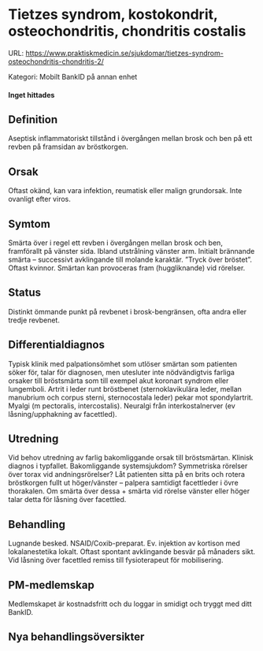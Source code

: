 # Tietzes syndrom, kostokondrit, osteochondritis, chondritis costalis

URL: https://www.praktiskmedicin.se/sjukdomar/tietzes-syndrom-osteochondritis-chondritis-2/



Kategori: Mobilt BankID på annan enhet

#### Inget hittades

## Definition

Aseptisk inflammatoriskt tillstånd i övergången mellan brosk och ben på ett revben på framsidan av bröstkorgen.

## Orsak

Oftast okänd, kan vara infektion, reumatisk eller malign grundorsak. Inte ovanligt efter viros.

## Symtom

Smärta över i regel ett revben i övergången mellan brosk och ben, framförallt på vänster sida. Ibland utstrålning vänster arm. Initialt brännande smärta – successivt avklingande till molande karaktär. ”Tryck över bröstet”. Oftast kvinnor. Smärtan kan provoceras fram (huggliknande) vid rörelser.

## Status

Distinkt ömmande punkt på revbenet i brosk-bengränsen, ofta andra eller tredje revbenet.

## Differentialdiagnos

Typisk klinik med palpationsömhet som utlöser smärtan som patienten söker för, talar för diagnosen, men utesluter inte nödvändigtvis farliga orsaker till bröstsmärta som till exempel akut koronart syndrom eller lungemboli.
Artrit i leder runt bröstbenet (sternoklavikulära leder, mellan manubrium och corpus sterni, sternocostala leder) pekar mot spondylartrit. Myalgi (m pectoralis, intercostalis).
Neuralgi från interkostalnerver (ev låsning/upphakning av facettled).

## Utredning

Vid behov utredning av farlig bakomliggande orsak till bröstsmärtan. Klinisk diagnos i typfallet. Bakomliggande systemsjukdom? Symmetriska rörelser över torax vid andningsrörelser? Låt patienten sitta på en brits och rotera bröstkorgen fullt ut höger/vänster – palpera samtidigt facettleder i övre thorakalen. Om smärta över dessa + smärta vid rörelse vänster eller höger talar detta för låsning över facettled.

## Behandling

Lugnande besked. NSAID/Coxib-preparat. Ev. injektion av kortison med lokalanestetika lokalt. Oftast spontant avklingande besvär på månaders sikt. Vid låsning över facettled remiss till fysioterapeut för mobilisering.

## PM-medlemskap

Medlemskapet är kostnadsfritt och du loggar in smidigt och tryggt med ditt BankID.

## Nya behandlingsöversikter

